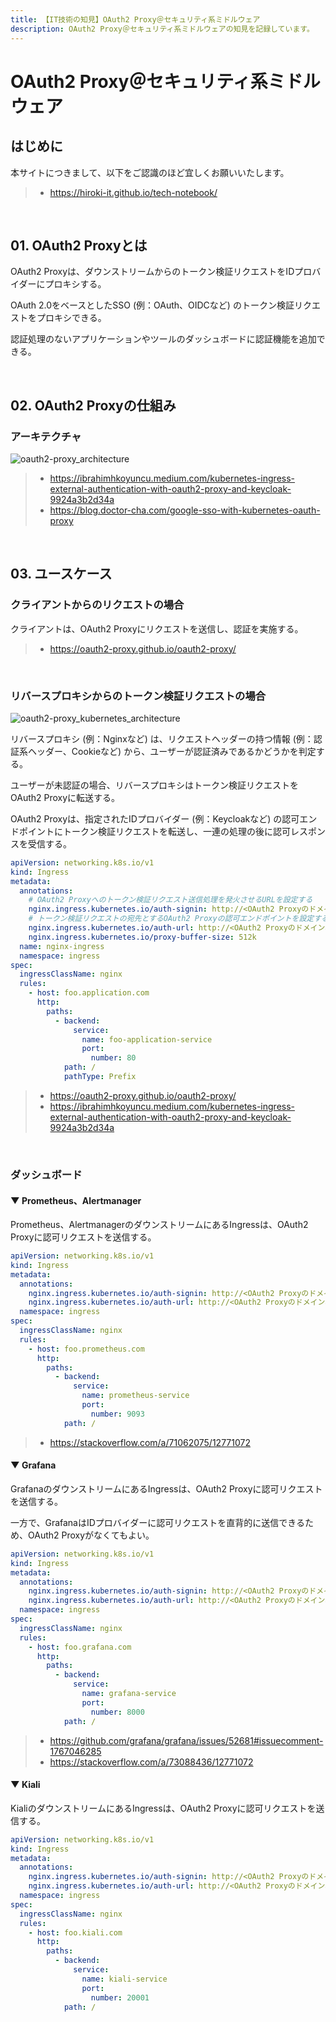 ```yaml
---
title: 【IT技術の知見】OAuth2 Proxy＠セキュリティ系ミドルウェア
description: OAuth2 Proxy＠セキュリティ系ミドルウェアの知見を記録しています。
---
```


# OAuth2 Proxy＠セキュリティ系ミドルウェア

## はじめに

本サイトにつきまして、以下をご認識のほど宜しくお願いいたします。

> - https://hiroki-it.github.io/tech-notebook/

<br>

## 01. OAuth2 Proxyとは

OAuth2 Proxyは、ダウンストリームからのトークン検証リクエストをIDプロバイダーにプロキシする。

OAuth 2.0をベースとしたSSO (例：OAuth、OIDCなど) のトークン検証リクエストをプロキシできる。

認証処理のないアプリケーションやツールのダッシュボードに認証機能を追加できる。

<br>

## 02. OAuth2 Proxyの仕組み

### アーキテクチャ

![oauth2-proxy_architecture](https://raw.githubusercontent.com/hiroki-it/tech-notebook-images/master/images/oauth2-proxy_architecture.png)

> - https://ibrahimhkoyuncu.medium.com/kubernetes-ingress-external-authentication-with-oauth2-proxy-and-keycloak-9924a3b2d34a
> - https://blog.doctor-cha.com/google-sso-with-kubernetes-oauth-proxy

<br>

## 03. ユースケース

### クライアントからのリクエストの場合

クライアントは、OAuth2 Proxyにリクエストを送信し、認証を実施する。

> - https://oauth2-proxy.github.io/oauth2-proxy/

<br>

### リバースプロキシからのトークン検証リクエストの場合

![oauth2-proxy_kubernetes_architecture](https://raw.githubusercontent.com/hiroki-it/tech-notebook-images/master/images/oauth2-proxy_kubernetes_architecture.png)

リバースプロキシ (例：Nginxなど) は、リクエストヘッダーの持つ情報 (例：認証系ヘッダー、Cookieなど) から、ユーザーが認証済みであるかどうかを判定する。

ユーザーが未認証の場合、リバースプロキシはトークン検証リクエストをOAuth2 Proxyに転送する。

OAuth2 Proxyは、指定されたIDプロバイダー (例：Keycloakなど) の認可エンドポイントにトークン検証リクエストを転送し、一連の処理の後に認可レスポンスを受信する。

```yaml
apiVersion: networking.k8s.io/v1
kind: Ingress
metadata:
  annotations:
    # OAuth2 Proxyへのトークン検証リクエスト送信処理を発火させるURLを設定する
    nginx.ingress.kubernetes.io/auth-signin: http://<OAuth2 Proxyのドメイン名>/oauth2/sign_in
    # トークン検証リクエストの宛先とするOAuth2 Proxyの認可エンドポイントを設定する
    nginx.ingress.kubernetes.io/auth-url: http://<OAuth2 Proxyのドメイン名>/oauth2/auth
    nginx.ingress.kubernetes.io/proxy-buffer-size: 512k
  name: nginx-ingress
  namespace: ingress
spec:
  ingressClassName: nginx
  rules:
    - host: foo.application.com
      http:
        paths:
          - backend:
              service:
                name: foo-application-service
                port:
                  number: 80
            path: /
            pathType: Prefix
```

> - https://oauth2-proxy.github.io/oauth2-proxy/
> - https://ibrahimhkoyuncu.medium.com/kubernetes-ingress-external-authentication-with-oauth2-proxy-and-keycloak-9924a3b2d34a

<br>

### ダッシュボード

#### ▼ Prometheus、Alertmanager

Prometheus、AlertmanagerのダウンストリームにあるIngressは、OAuth2 Proxyに認可リクエストを送信する。

```yaml
apiVersion: networking.k8s.io/v1
kind: Ingress
metadata:
  annotations:
    nginx.ingress.kubernetes.io/auth-signin: http://<OAuth2 Proxyのドメイン名>/oauth2/sign_in
    nginx.ingress.kubernetes.io/auth-url: http://<OAuth2 Proxyのドメイン名>/oauth2/auth  name: nginx-ingress
  namespace: ingress
spec:
  ingressClassName: nginx
  rules:
    - host: foo.prometheus.com
      http:
        paths:
          - backend:
              service:
                name: prometheus-service
                port:
                  number: 9093
            path: /
```

> - https://stackoverflow.com/a/71062075/12771072

#### ▼ Grafana

GrafanaのダウンストリームにあるIngressは、OAuth2 Proxyに認可リクエストを送信する。

一方で、GrafanaはIDプロバイダーに認可リクエストを直背的に送信できるため、OAuth2 Proxyがなくてもよい。

```yaml
apiVersion: networking.k8s.io/v1
kind: Ingress
metadata:
  annotations:
    nginx.ingress.kubernetes.io/auth-signin: http://<OAuth2 Proxyのドメイン名>/oauth2/sign_in
    nginx.ingress.kubernetes.io/auth-url: http://<OAuth2 Proxyのドメイン名>/oauth2/auth  name: nginx-ingress
  namespace: ingress
spec:
  ingressClassName: nginx
  rules:
    - host: foo.grafana.com
      http:
        paths:
          - backend:
              service:
                name: grafana-service
                port:
                  number: 8000
            path: /
```

> - https://github.com/grafana/grafana/issues/52681#issuecomment-1767046285
> - https://stackoverflow.com/a/73088436/12771072

#### ▼ Kiali

KialiのダウンストリームにあるIngressは、OAuth2 Proxyに認可リクエストを送信する。

```yaml
apiVersion: networking.k8s.io/v1
kind: Ingress
metadata:
  annotations:
    nginx.ingress.kubernetes.io/auth-signin: http://<OAuth2 Proxyのドメイン名>/oauth2/sign_in
    nginx.ingress.kubernetes.io/auth-url: http://<OAuth2 Proxyのドメイン名>/oauth2/auth  name: nginx-ingress
  namespace: ingress
spec:
  ingressClassName: nginx
  rules:
    - host: foo.kiali.com
      http:
        paths:
          - backend:
              service:
                name: kiali-service
                port:
                  number: 20001
            path: /
```

<br>
